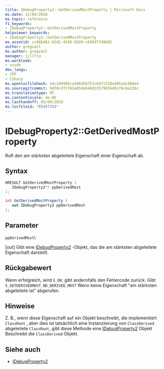 ```yaml
---
title: IDebugProperty2::GetDerivedMostProperty | Microsoft Docs
ms.date: 11/04/2016
ms.topic: reference
f1_keywords:
- IDebugProperty2::GetDerivedMostProperty
helpviewer_keywords:
- IDebugProperty2::GetDerivedMostProperty
ms.assetid: cc86b461-62d1-4340-8209-c65037fd8b02
author: gregvanl
ms.author: gregvanl
manager: jillfra
ms.workload:
- vssdk
dev_langs:
- CPP
- CSharp
ms.openlocfilehash: e4c109906ca586d58753c6471f20ed05adc08de4
ms.sourcegitcommit: 50f0c3f2763a05de8482b3579026d9c76c0e226c
ms.translationtype: MT
ms.contentlocale: de-DE
ms.lasthandoff: 05/09/2019
ms.locfileid: "65457743"
---
```

# <a name="idebugproperty2getderivedmostproperty"></a>IDebugProperty2::GetDerivedMostProperty
Ruft den am stärksten abgeleitete Eigenschaft einer Eigenschaft ab.

## <a name="syntax"></a>Syntax

```cpp
HRESULT GetDerivedMostProperty ( 
   IDebugProperty2** ppDerivedMost
);
```

```csharp
int GetDerivedMostProperty ( 
   out IDebugProperty2 ppDerivedMost
);
```

## <a name="parameters"></a>Parameter
 `ppDerivedMost`\

 [out] Gibt eine [IDebugProperty2](../../../extensibility/debugger/reference/idebugproperty2.md) -Objekt, das die am stärksten abgeleitete Eigenschaft darstellt.

## <a name="return-value"></a>Rückgabewert
 Wenn erfolgreich, wird `S_OK`; gibt andernfalls den Fehlercode zurück. Gibt `S_GETDERIVEDMOST_NO_DERIVED_MOST` Wenn keine Eigenschaft "am stärksten abgeleitete ist" abgerufen.

## <a name="remarks"></a>Hinweise
 Z. B., wenn diese Eigenschaft auf ein Objekt beschreibt, die implementiert `ClassRoot` , aber dies ist tatsächlich eine Instanziierung von `ClassDerived` abgeleitete `ClassRoot`, gibt diese Methode eine [IDebugProperty2](../../../extensibility/debugger/reference/idebugproperty2.md) Objekt Beschreibt die `ClassDerived` Objekt.

## <a name="see-also"></a>Siehe auch
- [IDebugProperty2](../../../extensibility/debugger/reference/idebugproperty2.md)